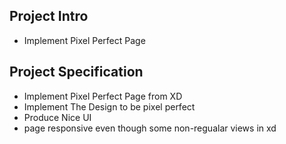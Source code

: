 ## Project Intro

- Implement Pixel Perfect Page

## Project Specification

- Implement Pixel Perfect Page from XD
- Implement The Design to be pixel perfect
- Produce Nice UI
- page responsive even though some non-regualar views in xd
